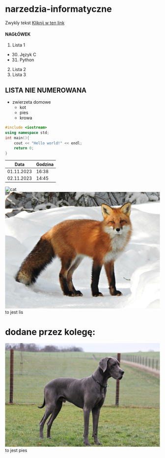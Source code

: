 # narzedzia-informatyczne
Zwykly tekst
[Kliknij w ten link](https://docs.github.com/en/get-started/writing-on-github/getting-started-with-writing-and-formatting-on-github/basic-writing-and-formatting-syntax)

#### NAGŁÓWEK  
  1. Lista 1
  - 30. Język C
  - 31. Python
  2. Lista 2  
  5. Lista 3

## LISTA NIE NUMEROWANA  
- zwierzeta domowe
  - kot
  - pies
  - krowa
```c++
#include <iostream>
using namespace std;
int main(){
    cout << "Hello world!" << endl;
    return 0;
}
```
|Data |Godzina |  
| ---------- | --------- |  
| 01.11.2023 | 16:38 |  
| 02.11.2023 | 14:45 |

![cat](animals/cat.avif)
![fox](animals/fox.jpg) 
to jest lis

# dodane przez kolegę:
![dog](/animals/dog.jpg)
to jest pies
